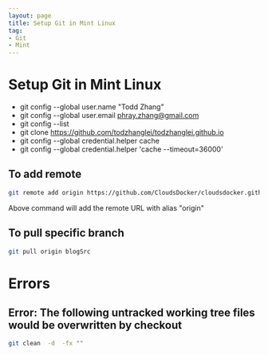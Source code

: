 ```yaml
---
layout: page
title: Setup Git in Mint Linux 
tag: 
- Git
- Mint
---
```


Setup Git in Mint Linux
=================================================

- git config --global user.name "Todd Zhang"
- git config --global user.email phray.zhang@gmail.com
- git config --list
- git clone https://github.com/todzhanglei/todzhanglei.github.io 
- git config --global credential.helper cache
- git config --global credential.helper 'cache --timeout=36000'

## To add remote
```sh
git remote add origin https://github.com/CloudsDocker/cloudsdocker.github.io.git
```
Above command will add the remote URL with alias "origin"

## To pull specific branch
```sh
git pull origin blogSrc
```

# Errors

## Error: The following untracked working tree files would be overwritten by checkout

```sh
git clean  -d  -fx ""
```


